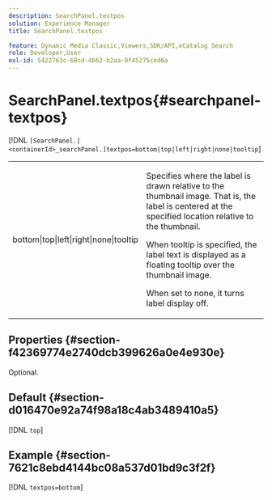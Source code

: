 ```yaml
---
description: SearchPanel.textpos
solution: Experience Manager
title: SearchPanel.textpos

feature: Dynamic Media Classic,Viewers,SDK/API,eCatalog Search
role: Developer,User
exl-id: 5422763c-68cd-4662-b2aa-9f45275ced6a
---
```

# SearchPanel.textpos{#searchpanel-textpos}

 [!DNL `[SearchPanel.|<containerId>_searchPanel.]textpos=bottom|top|left|right|none|tooltip`]

<table id="table_2B109D2F91E64B5382B31921C3780FA5"> 
 <tbody> 
  <tr> 
   <td colname="col1"> <p><span class="codeph"> bottom|top|left|right|none|tooltip</span> </p> </td> 
   <td colname="col2"> <p> Specifies where the label is drawn relative to the thumbnail image. That is, the label is centered at the specified location relative to the thumbnail. </p> <p>When <span class="codeph"> tooltip</span> is specified, the label text is displayed as a floating tooltip over the thumbnail image. </p> <p>When set to <span class="codeph"> none</span>, it turns label display off. </p> </td> 
  </tr> 
 </tbody> 
</table>

## Properties {#section-f42369774e2740dcb399626a0e4e930e}

Optional.

## Default {#section-d016470e92a74f98a18c4ab3489410a5}

[!DNL `top`]

## Example {#section-7621c8ebd4144bc08a537d01bd9c3f2f}

[!DNL `textpos=bottom`]

